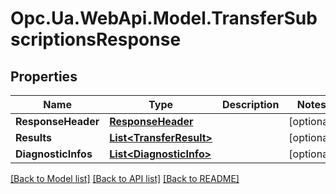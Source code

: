 # Opc.Ua.WebApi.Model.TransferSubscriptionsResponse

## Properties

Name | Type | Description | Notes
------------ | ------------- | ------------- | -------------
**ResponseHeader** | [**ResponseHeader**](ResponseHeader.md) |  | [optional] 
**Results** | [**List&lt;TransferResult&gt;**](TransferResult.md) |  | [optional] 
**DiagnosticInfos** | [**List&lt;DiagnosticInfo&gt;**](DiagnosticInfo.md) |  | [optional] 

[[Back to Model list]](../README.md#documentation-for-models) [[Back to API list]](../README.md#documentation-for-api-endpoints) [[Back to README]](../README.md)

